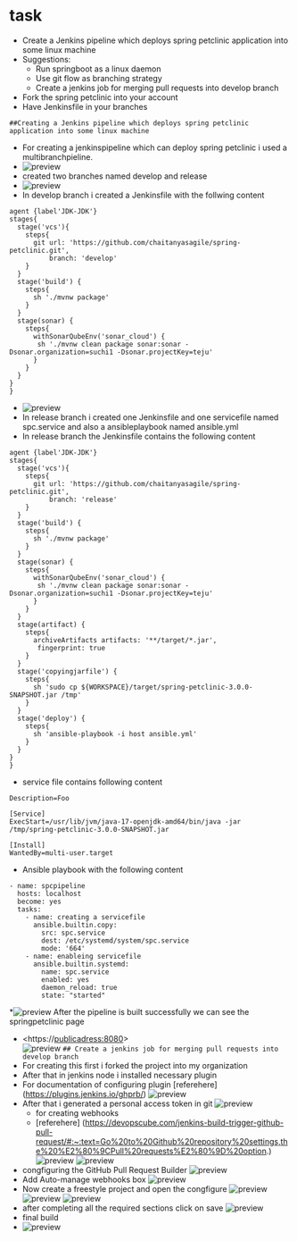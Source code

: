 
# task
* Create a Jenkins pipeline which deploys spring petclinic application into some linux machine
* Suggestions:
    * Run springboot as a linux daemon
    * Use git flow as branching strategy
    * Create a jenkins job for merging pull requests into develop branch
* Fork the spring petclinic into your account
* Have Jenkinsfile in your branches

`##Creating a Jenkins pipeline which deploys spring petclinic application into some linux machine` 
  * For creating a jenkinspipeline which can deploy spring petclinic i used a multibranchpieline.
  * ![preview](task/task1.png)
  * created two branches named develop and release
  * ![preview](task/task2.png)
  * In develop branch i created a Jenkinsfile with the follwing content
  ```pipeline{
  agent {label'JDK-JDK'}
  stages{
    stage('vcs'){
      steps{
        git url: 'https://github.com/chaitanyasagile/spring-petclinic.git',
            branch: 'develop'
      }
    }
    stage('build') {
      steps{
        sh './mvnw package'
      }
    }
    stage(sonar) {
      steps{
        withSonarQubeEnv('sonar_cloud') {
         sh './mvnw clean package sonar:sonar -Dsonar.organization=suchi1 -Dsonar.projectKey=teju'
        } 
      }
    }
  }
}
  ```
  * ![preview](task/task3.png)
  * In release branch i created one Jenkinsfile and one servicefile named spc.service and also a ansibleplaybook named ansible.yml
  * In release branch the Jenkinsfile contains the following content
  ```pipeline{
  agent {label'JDK-JDK'}
  stages{
    stage('vcs'){
      steps{
        git url: 'https://github.com/chaitanyasagile/spring-petclinic.git',
            branch: 'release'
      }
    }
    stage('build') {
      steps{
        sh './mvnw package'
      }
    }
    stage(sonar) {
      steps{
        withSonarQubeEnv('sonar_cloud') {
         sh './mvnw clean package sonar:sonar -Dsonar.organization=suchi1 -Dsonar.projectKey=teju'
        } 
      }
    }
    stage(artifact) {
      steps{
        archiveArtifacts artifacts: '**/target/*.jar',
         fingerprint: true
      }
    }
    stage('copyingjarfile') {
      steps{
        sh 'sudo cp ${WORKSPACE}/target/spring-petclinic-3.0.0-SNAPSHOT.jar /tmp'
      }
    }
    stage('deploy') {
      steps{
        sh 'ansible-playbook -i host ansible.yml'
      }
    }
  }
}
  ```
  * service file contains following content
  ```[Unit]
Description=Foo

[Service]
ExecStart=/usr/lib/jvm/java-17-openjdk-amd64/bin/java -jar /tmp/spring-petclinic-3.0.0-SNAPSHOT.jar

[Install]
WantedBy=multi-user.target
  ```
  * Ansible playbook with the following content
  ```---
  - name: spcpipeline
    hosts: localhost
    become: yes
    tasks:
      - name: creating a servicefile
        ansible.builtin.copy:
          src: spc.service
          dest: /etc/systemd/system/spc.service
          mode: '664'
      - name: enableing servicefile
        ansible.builtin.systemd:
          name: spc.service
          enabled: yes
          daemon_reload: true
          state: "started"
  ```
  *![preview](task/task4.png) 
  After the pipeline is built successfully we can see the springpetclinic page
  * <https://<publicadress:8080>>  
  ![preview](task/task5.png)
`## Create a jenkins job for merging pull requests into develop branch`
*  For creating this first i forked the project into my organization
*  After that in jenkins node i installed necessary plugin
*  For documentation of configuring plugin
  [referehere] (https://plugins.jenkins.io/ghprb/)
![preview](task/task6.png) 
* After that i generated a  personal access token in git
  ![preview](task/task7.png) 
  * for creating webhooks 
  * [referehere] (https://devopscube.com/jenkins-build-trigger-github-pull-request/#:~:text=Go%20to%20Github%20repository%20settings,the%20%E2%80%9CPull%20requests%E2%80%9D%20option.)
  ![preview](task/task8.png)
  ![preview](task/task9.png)
* congfiguring the GitHub Pull Request Builder 
  ![preview](task/task10.png)
* Add Auto-manage webhooks box
  ![preview](task/task11.png)
* Now create a freestyle project and open the congfigure 
  ![preview](task/task12.png)
  ![preview](task/task13.png)
  ![preview](task/task14.png)
* after completing all the required sections click on save
  ![preview](task/task15.png)
* final build
* ![preview](task/task16.png)


